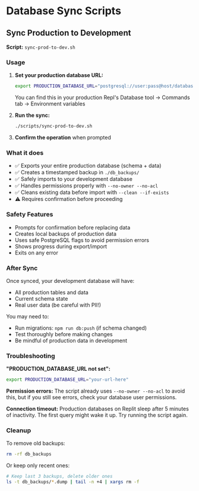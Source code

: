 # Database Sync Scripts

## Sync Production to Development

**Script:** `sync-prod-to-dev.sh`

### Usage

1. **Set your production database URL:**
   ```bash
   export PRODUCTION_DATABASE_URL="postgresql://user:pass@host/database"
   ```
   
   You can find this in your production Repl's Database tool → Commands tab → Environment variables

2. **Run the sync:**
   ```bash
   ./scripts/sync-prod-to-dev.sh
   ```

3. **Confirm the operation** when prompted

### What it does

- ✅ Exports your entire production database (schema + data)
- ✅ Creates a timestamped backup in `./db_backups/`
- ✅ Safely imports to your development database
- ✅ Handles permissions properly with `--no-owner --no-acl`
- ✅ Cleans existing data before import with `--clean --if-exists`
- ⚠️ Requires confirmation before proceeding

### Safety Features

- Prompts for confirmation before replacing data
- Creates local backups of production data
- Uses safe PostgreSQL flags to avoid permission errors
- Shows progress during export/import
- Exits on any error

### After Sync

Once synced, your development database will have:
- All production tables and data
- Current schema state
- Real user data (be careful with PII!)

You may need to:
- Run migrations: `npm run db:push` (if schema changed)
- Test thoroughly before making changes
- Be mindful of production data in development

### Troubleshooting

**"PRODUCTION_DATABASE_URL not set":**
```bash
export PRODUCTION_DATABASE_URL="your-url-here"
```

**Permission errors:**
The script already uses `--no-owner --no-acl` to avoid this, but if you still see errors, check your database user permissions.

**Connection timeout:**
Production databases on Replit sleep after 5 minutes of inactivity. The first query might wake it up. Try running the script again.

### Cleanup

To remove old backups:
```bash
rm -rf db_backups
```

Or keep only recent ones:
```bash
# Keep last 3 backups, delete older ones
ls -t db_backups/*.dump | tail -n +4 | xargs rm -f
```
